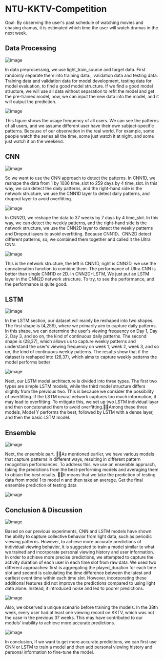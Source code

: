 # NTU-KKTV-Competition
Goal: By observing the user's past schedule of watching movies and chasing dramas, it is estimated which time the user will watch dramas in the next week.

## Data Processing
![image](https://github.com/simple10304/NTU-KKTV-Competition/assets/131461394/f5901120-eb45-4871-a7ad-6adf1fffcb55)

In data preprocessing, we use light_train_source and target data.
First randomly separate them into training data、validation data and testing data.
Training data and validation data for model development, testing data for model evaluation, to find a good model structure.
If we find a good model structure, we will use all data without separation to refit the model and get the pre-trained model, now, we can input the new data into the model, and it will output the prediction.

![image](https://github.com/simple10304/NTU-KKTV-Competition/assets/131461394/0a7af893-d556-42bd-b484-ac213d982d8d)

This figure shows the usage frequency of all users.
We can see the patterns of all users, and we assume different user have their own subject-specific patterns.
Because of our observation in the real world. For example, some people watch the series all the time, some just watch it at night, and some just watch it on the weekend.

## CNN
![image](https://github.com/simple10304/NTU-KKTV-Competition/assets/131461394/974203e7-1dbe-42df-b8c8-6bdeafbf8f7e)

So we want to use the CNN approach to detect the patterns.
In CNN1D, we reshape the data from 1 by 1036 time_slot to 259 days by 4 time_slot.
In this way, we can detect the daily patterns, and the right-hand side is the network structure, we use the CNN1D layer to detect daily patterns, and dropout layer to avoid overfitting. 

![image](https://github.com/simple10304/NTU-KKTV-Competition/assets/131461394/23afb47a-0660-4625-9a0a-68f64937a359)

In CNN2D, we reshape the data to 37 weeks by 7 days by 4 time_slot.
In this way, we can detect the weekly patterns, and the right-hand side is the network structure, we use the CNN2D layer to detect the weekly patterns and Dropout layers to avoid overfitting.
Because CNN1D、CNN2D detect different patterns, so, we combined them together and called it the Ultra CNN.

![image](https://github.com/simple10304/NTU-KKTV-Competition/assets/131461394/27bce22d-eec3-491e-94c3-6432d3d20635)

This is the network structure, the left is CNN1D, right is CNN2D, we use the concatenation function to combine them.
The performance of Ultra CNN is better than single CNN1D or 2D.
In CNN2D+LSTM, We just put an LSTM layer in the CNN2D network structure.
To try, to see the performance, and the performance is quite good.

## LSTM
![image](https://github.com/simple10304/NTU-KKTV-Competition/assets/131461394/f5e85b8a-ab47-41ea-bf9c-9d7e4ad619af)

In the LSTM section, our dataset will mainly be reshaped into two shapes. The first shape is (4,259), where we primarily aim to capture daily patterns. In this shape, we can determine the user's viewing frequency on Day 1, Day 2, Day 3, and so on, the kind of continuous daily patterns. The second shape is (28,37), which allows us to capture weekly patterns and understand the user's viewing frequency on week 1, week 2, week 3, and so on, the kind of continuous weekly patterns. The results show that if the dataset is reshaped into (28,37), which aims to capture weekly patterns the model performs better

![image](https://github.com/simple10304/NTU-KKTV-Competition/assets/131461394/a48e1b99-a3bc-4299-ba36-716113e85c98)

Next, our LSTM model architecture is divided into three types. The first two types are simple LSTM models, while the third model structure differs slightly from the previous two. This is because we consider the possibility of overfitting. If the LSTM neural network captures too much information, it may lead to overfitting. To mitigate this, we set up two LSTM individual layar and then concatenated them to avoid overfitting.Among these three models, Model Y performs the best, followed by LSTM with a dense layer, and then the basic LSTM model.

## Ensemble
![image](https://github.com/simple10304/NTU-KKTV-Competition/assets/131461394/10fd7d8d-0ee1-44c8-9fb6-b493bcf189d6)

Next, the ensemble part. As mentioned earlier, we have various models that capture patterns in different ways, resulting in different pattern recognition performances. To address this, we use an ensemble approach, taking the predictions from the best-performing models and averaging them to obtain the best results. It means that we take the prediction of testing data from model 1 to model n and then take an average. Get the final ensemble prediction of testing data

![image](https://github.com/simple10304/NTU-KKTV-Competition/assets/131461394/a8e98293-9a43-49df-ba7c-16abd4f40491)

## Conclusion & Discussion
![image](https://github.com/simple10304/NTU-KKTV-Competition/assets/131461394/254e1653-1bdd-4a74-bd2e-e838dcead0e4)

Based on our previous experiments, CNN and LSTM models have shown the ability to capture collective behavior from light data, such as periodic viewing patterns.
However, to achieve more accurate predictions of individual viewing behavior, it is suggested to train a model similar to what we trained and incorporate personal viewing history and user information.
In order to achieve more precise predictions, we attempted to capture the activity duration of each user in each time slot from raw data. We used two different approaches: first is aggregating the played_duration for each time slot and second is calculating the time difference between the latest and earliest event time within each time slot. However, incorporating these additional features did not improve the predictions compared to using light data alone. Instead, it introduced noise and led to poorer predictions.

![image](https://github.com/simple10304/NTU-KKTV-Competition/assets/131461394/119403a9-5967-4d4f-b018-06c08f080064)

Also, we observed a unique scenario before training the models. In the 38th week, every user had at least one viewing record on KKTV, which was not the case in the previous 37 weeks. This may have contributed to our models' inability to achieve more accurate predictions.

![image](https://github.com/simple10304/NTU-KKTV-Competition/assets/131461394/4fa7ce84-35ff-48b2-9fbd-717a3b75f952)

In conclusion, If we want to get more accurate predictions, we can first use CNN or LSTM to train a model and then add personal viewing history and personal information to fine-tune the model.

